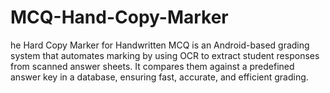 # MCQ-Hand-Copy-Marker
he Hard Copy Marker for Handwritten MCQ is an Android-based grading system that automates marking by using OCR to extract student responses from scanned answer sheets. It compares them against a predefined answer key in a database, ensuring fast, accurate, and efficient grading.
